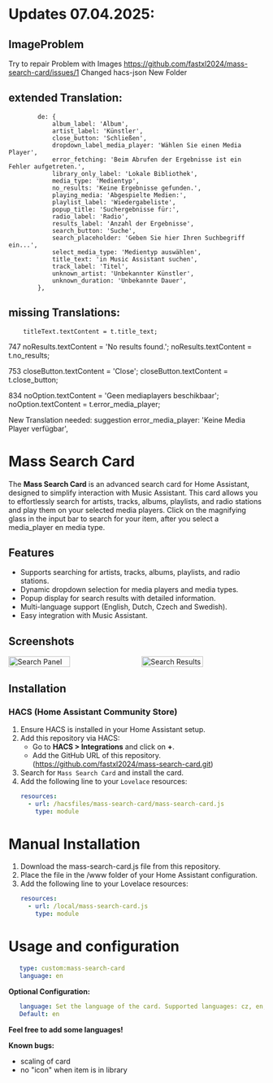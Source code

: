 # Updates 07.04.2025:
## ImageProblem
Try to repair Problem with Images https://github.com/fastxl2024/mass-search-card/issues/1
Changed hacs-json
New Folder


## extended Translation:

            de: {
                album_label: 'Album',
                artist_label: 'Künstler',
                close_button: 'Schließen',
                dropdown_label_media_player: 'Wählen Sie einen Media Player',
                error_fetching: 'Beim Abrufen der Ergebnisse ist ein Fehler aufgetreten.',
                library_only_label: 'Lokale Bibliothek',
                media_type: 'Medientyp',
                no_results: 'Keine Ergebnisse gefunden.',
                playing_media: 'Abgespielte Medien:',
                playlist_label: 'Wiedergabeliste',
                popup_title: 'Suchergebnisse für:',
                radio_label: 'Radio',
                results_label: 'Anzahl der Ergebnisse',
                search_button: 'Suche',
                search_placeholder: 'Geben Sie hier Ihren Suchbegriff ein...',
                select_media_type: 'Medientyp auswählen',
                title_text: 'in Music Assistant suchen',
                track_label: 'Titel',
                unknown_artist: 'Unbekannter Künstler',
                unknown_duration: 'Unbekannte Dauer',
            },
## missing Translations:

        titleText.textContent = t.title_text;

747
            noResults.textContent = 'No results found.';
            noResults.textContent = t.no_results;

753
        closeButton.textContent = 'Close';
        closeButton.textContent = t.close_button;

834
            noOption.textContent = 'Geen mediaplayers beschikbaar';
            noOption.textContent = t.error_media_player;

New Translation needed:
suggestion
error_media_player: 'Keine Media Player verfügbar',


# Mass Search Card

The **Mass Search Card** is an advanced search card for Home Assistant, designed to simplify interaction with Music Assistant. This card allows you to effortlessly search for artists, tracks, albums, playlists, and radio stations and play them on your selected media players.
Click on the magnifying glass in the input bar to search for your item, after you select a media_player en media type.

## Features

- Supports searching for artists, tracks, albums, playlists, and radio stations.
- Dynamic dropdown selection for media players and media types.
- Popup display for search results with detailed information.
- Multi-language support (English, Dutch, Czech and Swedish).
- Easy integration with Music Assistant.

## Screenshots

<div style="display: flex; align-items: flex-start; gap: 20px;"> <img src="https://github.com/user-attachments/assets/25025169-a99e-4536-b930-e7b71fbe40a9" alt="Search Panel" width="50%"> <img src="https://github.com/user-attachments/assets/ce10cadf-bada-444a-87ea-a9d05f0a41db" alt="Search Results" width="50%"> </div>

## Installation

### HACS (Home Assistant Community Store)
1. Ensure HACS is installed in your Home Assistant setup.
2. Add this repository via HACS:
   - Go to **HACS > Integrations** and click on **+**.
   - Add the GitHub URL of this repository. (https://github.com/fastxl2024/mass-search-card.git)
3. Search for `Mass Search Card` and install the card.
4. Add the following line to your `Lovelace` resources:
   ```yaml
   resources:
     - url: /hacsfiles/mass-search-card/mass-search-card.js
       type: module

# Manual Installation
1. Download the mass-search-card.js file from this repository.
2. Place the file in the /www folder of your Home Assistant configuration.
3. Add the following line to your Lovelace resources:
   ```yaml
   resources:
     - url: /local/mass-search-card.js
       type: module

# Usage and configuration
   ````yaml
      type: custom:mass-search-card
      language: en
   ````
   **Optional Configuration:**
   ````yaml
      language: Set the language of the card. Supported languages: cz, en, nl, sv.
      Default: en
   ````

**Feel free to add some languages!**

**Known bugs:** 
- scaling of card
- no "icon" when item is in library
